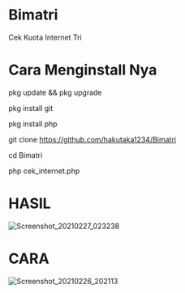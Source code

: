 # Bimatri
Cek Kuota Internet Tri

# Cara Menginstall Nya

pkg update && pkg upgrade

pkg install git

pkg install php

git clone https://github.com/hakutaka1234/Bimatri

cd Bimatri

php cek_internet.php


# HASIL 
![Screenshot_20210227_023238](https://user-images.githubusercontent.com/63560321/109347008-114b0c00-78a5-11eb-9296-7a295a88eb45.jpg)

# CARA

![Screenshot_20210226_202113](https://user-images.githubusercontent.com/63560321/109347206-5d964c00-78a5-11eb-9f71-7820b510f749.jpg)
